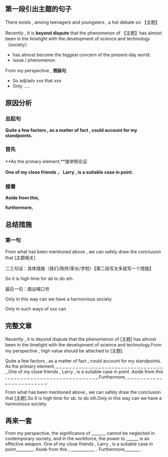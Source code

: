 ## 第一段引出主题的句子

There exists , among teenagers and youngsters , a hot debate on 【主题】



Recently , It is **beyond dispute** that the phenomenon of 【主题】has almost been in the limelight with the development of science and technology（society） 

- has almost become the biggest concern of the present-day world.
- issue / phenomenon 

From my perspective , **倒装句**

- So adj/adv xxx that xxx
- Only .....



## 原因分析

### 总起句

**Quite a few factors , as a matter of fact , could account for my standpoints.**

### 首先

**As the primary element,**接举例论证

**One of my close friends ， Larry , is a suitable case in point.**

### 接着

**Aside from this,**

**furthermore,**



## 总结措施

### 第一句

From what has been mentioned above , we can safely draw the conclusion that [主题相关]

二三句话：具体措施（我们/政府/家长/学校）【第二段写太多就写一个措施】

So it is high time for sb to do sth.

最后一句：倡议喊口号

Only in this way can we have a harmonious society

Only in such ways of xxx can 



## 完整文章

Recently , it is deyond dispute that the phenomenon of [主题] has almost been in the limelight with the development of science and technology.From my perspective , high value should be attached to [主题].

Quite a few factors , as a matter of fact , could account for my standpoints. As the primary element,  _ _ _ _ _ _ _ _ _ _ _ _ _ _ _ _ _ _ _ _ _ _ _ _ _ _ _ _ _ _ _ _ _ _.One of my close friends , Larry , is a suitable case in point .Aside from this ,  _ _ _ _ _ _ _ _ _ _ _ _ _ _ _ _ _ _ _ _ _ _ _ _ _ _ _ _.Furthermore, _ _ _ _ _ _ _ _ _ _ _ _ _ _ _ _ _ _ _ _ _ _ _ _.

From what has been mentioned above , we can safely draw the conclusion that [主题].So It is high time for sb. to do sth.Only in this way can we have a harmonious society.

## 再来一套
From my perspective, the significance of _______ cannot be neglected in contemporary society, and in the workforce, the power to ______ is an effective weapon.
One of my close friends , Larry , is a suitable case in point,________.
Aside from this , ____________ .
Furthermore,_______ .




